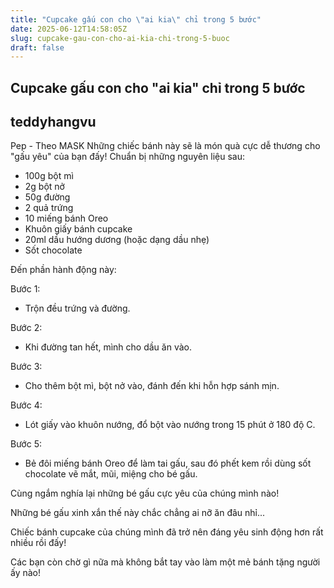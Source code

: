 ```yaml
---
title: "Cupcake gấu con cho \"ai kia\" chỉ trong 5 bước"
date: 2025-06-12T14:58:05Z
slug: cupcake-gau-con-cho-ai-kia-chi-trong-5-buoc
draft: false
---
```


## Cupcake gấu con cho "ai kia" chỉ trong 5 bước

## teddyhangvu

Pep - Theo MASK
Những chiếc bánh này sẽ là món quà cực dễ thương cho "gấu yêu" của bạn đấy!
Chuẩn bị những nguyên liệu sau:
 

- 100g bột mì
- 2g bột nở
- 50g đường
- 2 quả trứng
- 10 miếng bánh Oreo
- Khuôn giấy bánh cupcake
- 20ml dầu hướng dương (hoặc dạng dầu nhẹ)
- Sốt chocolate
 
Đến phần hành động này: 


 
 
Bước 1:

- Trộn đều trứng và đường.


 
 
Bước 2:

- Khi đường tan hết, mình cho dầu ăn vào.


 
 
Bước 3:

- Cho thêm bột mì, bột nở vào, đánh đến khi hỗn hợp sánh mịn.


 
 
Bước 4:

- Lót giấy vào khuôn nướng, đổ bột vào nướng trong 15 phút ở 180 độ C.


Bước 5:

- Bẻ đôi miếng bánh Oreo để làm tai gấu, sau đó phết kem rồi dùng sốt chocolate vẽ mắt, mũi, miệng cho bé gấu.


Cùng ngắm nghía lại những bé gấu cực yêu của chúng mình nào!


Những bé gấu xinh xắn thế này chắc chẳng ai nỡ ăn đâu nhỉ...



Chiếc bánh cupcake của chúng mình đã trở nên đáng yêu sinh động hơn rất nhiều rồi đấy!



Các bạn còn chờ gì nữa mà không bắt tay vào làm một mẻ bánh tặng người ấy nào!